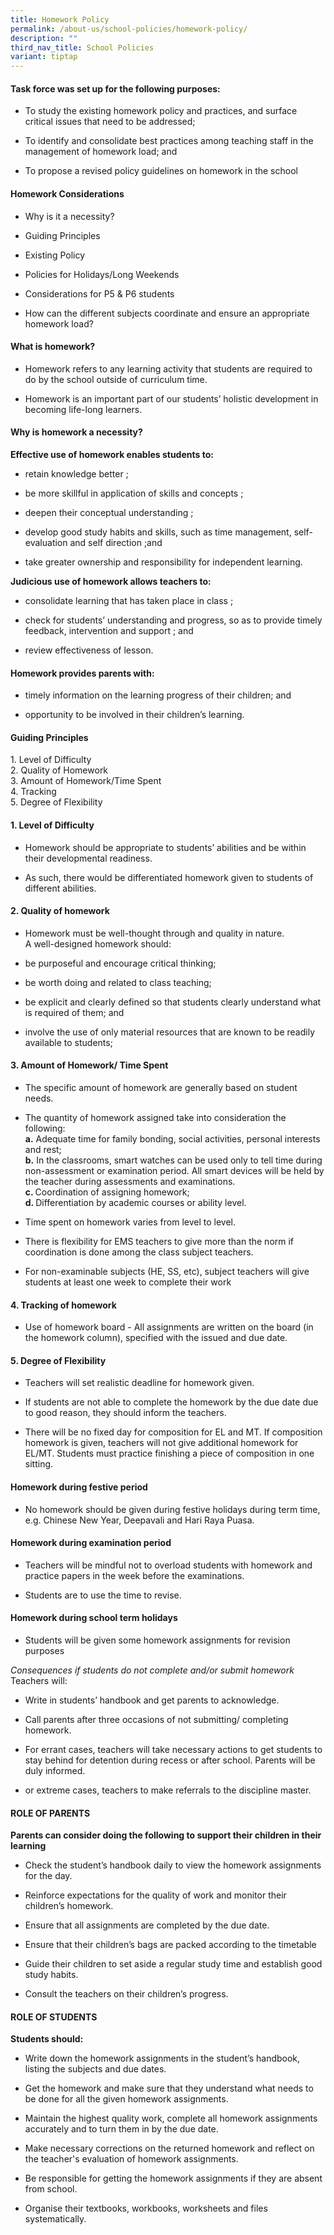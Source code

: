 ```yaml
---
title: Homework Policy
permalink: /about-us/school-policies/homework-policy/
description: ""
third_nav_title: School Policies
variant: tiptap
---
```

<h4><strong>Task force was set up for the following purposes:</strong></h4>
<ul>
<li>
<p>To study the existing homework policy and practices, and surface critical
issues that need to be addressed;</p>
</li>
<li>
<p>To identify and consolidate best practices among teaching staff in the
management of homework load; and</p>
</li>
<li>
<p>To propose a revised policy guidelines on homework in the school</p>
</li>
</ul>
<h4><strong>Homework Considerations</strong></h4>
<ul>
<li>
<p>Why is it a necessity?</p>
</li>
<li>
<p>Guiding Principles</p>
</li>
<li>
<p>Existing Policy</p>
</li>
<li>
<p>Policies for Holidays/Long Weekends</p>
</li>
<li>
<p>Considerations for P5 &amp; P6 students</p>
</li>
<li>
<p>How can the different subjects coordinate and ensure an appropriate homework
load?</p>
</li>
</ul>
<h4><strong>What is homework?</strong></h4>
<ul>
<li>
<p>Homework refers to any learning activity that students are required to
do by the school outside of curriculum time.</p>
</li>
<li>
<p>Homework is an important part of our students’ holistic development in
becoming life-long learners.</p>
</li>
</ul>
<h4><strong>Why is homework a necessity?</strong></h4>
<p><strong>Effective use of homework enables students to:</strong>
</p>
<ul>
<li>
<p>retain knowledge better ;</p>
</li>
<li>
<p>be more skillful in application of skills and concepts ;</p>
</li>
<li>
<p>deepen their conceptual understanding ;</p>
</li>
<li>
<p>develop good study habits and skills, such as time management, self-evaluation
and self direction ;and</p>
</li>
<li>
<p>take greater ownership and responsibility for independent learning.</p>
</li>
</ul>
<p><strong>Judicious use of homework allows teachers to:</strong>
</p>
<ul>
<li>
<p>consolidate learning that has taken place in class ;</p>
</li>
<li>
<p>check for students’ understanding and progress, so as to provide timely
feedback, intervention and support ; and</p>
</li>
<li>
<p>review effectiveness of lesson.</p>
</li>
</ul>
<h4><strong>Homework provides parents with:</strong></h4>
<ul>
<li>
<p>timely information on the learning progress of their children; and</p>
</li>
<li>
<p>opportunity to be involved in their children’s learning.</p>
</li>
</ul>
<h4><strong>Guiding Principles</strong></h4>
<p>1. Level of Difficulty
<br>2. Quality of Homework
<br>3. Amount of Homework/Time Spent
<br>4. Tracking
<br>5. Degree of Flexibility</p>
<h4><strong>1. Level of Difficulty</strong></h4>
<ul>
<li>
<p>Homework should be appropriate to students’ abilities and be within their
developmental readiness.</p>
</li>
<li>
<p>As such, there would be differentiated homework given to students of different
abilities.</p>
</li>
</ul>
<h4><strong>2. Quality of homework</strong></h4>
<ul>
<li>
<p>Homework must be well-thought through and quality in nature.
<br>A well-designed homework should:</p>
</li>
<li>
<p>be purposeful and encourage critical thinking;</p>
</li>
<li>
<p>be worth doing and related to class teaching;</p>
</li>
<li>
<p>be explicit and clearly defined so that students clearly understand what
is required of them; and</p>
</li>
<li>
<p>involve the use of only material resources that are known to be readily
available to students;</p>
</li>
</ul>
<h4><strong>3. Amount of Homework/ Time Spent</strong></h4>
<ul>
<li>
<p>The specific amount of homework are generally based on student needs.</p>
</li>
<li>
<p>The quantity of homework assigned take into consideration the following:
<br><strong>a.</strong> Adequate time for family bonding, social activities,
personal interests and rest;
<br><strong>b.</strong> In the classrooms, smart watches can be used only to
tell time during non-assessment or examination period. All smart devices
will be held by the teacher during assessments and examinations.
<br><strong>c. </strong>Coordination of assigning homework;
<br><strong>d. </strong>Differentiation by academic courses or ability level.</p>
</li>
<li>
<p>Time spent on homework varies from level to level.</p>
</li>
<li>
<p>There is flexibility for EMS teachers to give more than the norm if coordination
is done among the class subject teachers.</p>
</li>
<li>
<p>For non-examinable subjects (HE, SS, etc), subject teachers will give
students at least one week to complete their work</p>
</li>
</ul>
<h4><strong>4. Tracking of homework</strong></h4>
<ul data-tight="true" class="tight">
<li>
<p>Use of homework board - All assignments are written on the board (in the
homework column), specified with the issued and due date.</p>
</li>
</ul>
<h4><strong>5. Degree of Flexibility</strong></h4>
<ul>
<li>
<p>Teachers will set realistic deadline for homework given.</p>
</li>
<li>
<p>If students are not able to complete the homework by the due date due
to good reason, they should inform the teachers.</p>
</li>
<li>
<p>There will be no fixed day for composition for EL and MT. If composition
homework is given, teachers will not give additional homework for EL/MT.
Students must practice finishing a piece of composition in one sitting.</p>
</li>
</ul>
<h4><strong>Homework during festive period</strong></h4>
<ul data-tight="true" class="tight">
<li>
<p>No homework should be given during festive holidays during term time,
e.g. Chinese New Year, Deepavali and Hari Raya Puasa.</p>
</li>
</ul>
<h4><strong>Homework during examination period</strong></h4>
<ul>
<li>
<p>Teachers will be mindful not to overload students with homework and practice
papers in the week before the examinations.</p>
</li>
<li>
<p>Students are to use the time to revise.</p>
</li>
</ul>
<h4><strong>Homework during school term holidays</strong></h4>
<ul>
<li>
<p>Students will be given some homework assignments for revision purposes</p>
</li>
</ul>
<p><em>Consequences if students do not complete and/or submit homework</em> 
<br>Teachers will:</p>
<ul>
<li>
<p>Write in students’ handbook and get parents to acknowledge.</p>
</li>
<li>
<p>Call parents after three occasions of not submitting/ completing homework.</p>
</li>
<li>
<p>For errant cases, teachers will take necessary actions to get students
to stay behind for detention during recess or after school. Parents will
be duly informed.</p>
</li>
<li>
<p>or extreme cases, teachers to make referrals to the discipline master.</p>
</li>
</ul>
<h4><strong>ROLE OF PARENTS</strong></h4>
<p><strong>Parents can consider doing the following to support their children in their learning</strong>
</p>
<ul>
<li>
<p>Check the student’s handbook daily to view the homework assignments for
the day.</p>
</li>
<li>
<p>Reinforce expectations for the quality of work and monitor their children’s
homework.</p>
</li>
<li>
<p>Ensure that all assignments are completed by the due date.</p>
</li>
<li>
<p>Ensure that their children’s bags are packed according to the timetable</p>
</li>
<li>
<p>Guide their children to set aside a regular study time and establish good
study habits.</p>
</li>
<li>
<p>Consult the teachers on their children’s progress.</p>
</li>
</ul>
<h4><strong>ROLE OF STUDENTS</strong></h4>
<p><strong>Students should:</strong>
</p>
<ul>
<li>
<p>Write down the homework assignments in the student’s handbook, listing
the subjects and due dates.</p>
</li>
<li>
<p>Get the homework and make sure that they understand what needs to be done
for all the given homework assignments.</p>
</li>
<li>
<p>Maintain the highest quality work, complete all homework assignments accurately
and to turn them in by the due date.</p>
</li>
<li>
<p>Make necessary corrections on the returned homework and reflect on the
teacher's evaluation of homework assignments.</p>
</li>
<li>
<p>Be responsible for getting the homework assignments if they are absent
from school.</p>
</li>
<li>
<p>Organise their textbooks, workbooks, worksheets and files systematically.</p>
</li>
</ul>
<p></p>